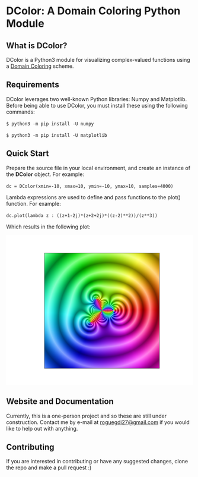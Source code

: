# DColor: A Domain Coloring Python Module

## What is DColor?

DColor is a Python3 module for visualizing complex-valued functions using a [Domain Coloring](https://en.wikipedia.org/wiki/Domain_coloring) scheme.

## Requirements

DColor leverages two well-known Python libraries: Numpy and Matplotlib. Before being able to use DColor, you must install these using the following commands:

`$ python3 -m pip install -U numpy`

`$ python3 -m pip install -U matplotlib`

## Quick Start

Prepare the source file in your local environment, and create an instance of the **DColor** object. For example:

`dc = DColor(xmin=-10, xmax=10, ymin=-10, ymax=10, samples=4000)`

Lambda expressions are used to define and pass functions to the plot() function. For example:

`dc.plot(lambda z : ((z+1-2j)*(z+2+2j)*((z-2)**2))/(z**3))`

Which results in the following plot:

![Example 1](/images/ex1.png)

## Website and Documentation

Currently, this is a one-person project and so these are still under construction. Contact me by e-mail at roguegdi27@gmail.com if you would like to help out with anything.

## Contributing

If you are interested in contributing or have any suggested changes, clone the repo and make a pull request :)
